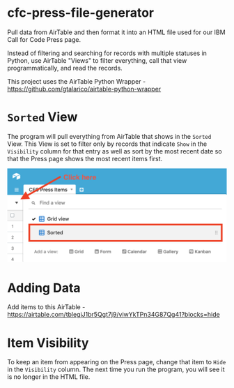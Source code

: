 # cfc-press-file-generator
Pull data from AirTable and then format it into an HTML file used for our IBM Call for Code Press page.

Instead of filtering and searching for records with multiple statuses in Python, use AirTable "Views" to filter everything, call that view programmatically, and read the records.

This project uses the AirTable Python Wrapper - https://github.com/gtalarico/airtable-python-wrapper

# `Sorted` View
The program will pull everything from AirTable that shows in the `Sorted` View. This View is set to filter only by records that indicate `Show` in the `Visibility` column for that entry as well as sort by the most recent date so that the Press page shows the most recent items first.

![Views Screenshot](view_directions.png "Views Screenshot")

# Adding Data
Add items to this AirTable - https://airtable.com/tblegjJ1br5Qgt7j9/viwYkTPn34G87Qg41?blocks=hide

# Item Visibility
To keep an item from appearing on the Press page, change that item to `Hide` in the `Visibility` column. The next time you run the program, you will see it is no longer in the HTML file.
